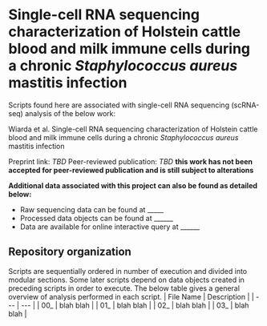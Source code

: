 # Single-cell RNA sequencing characterization of Holstein cattle blood and milk immune cells during a chronic *Staphylococcus aureus* mastitis infection

Scripts found here are associated with single-cell RNA sequencing (scRNA-seq) analysis of the below work:

Wiarda et al. Single-cell RNA sequencing characterization of Holstein cattle blood and milk immune cells during a chronic *Staphylococcus aureus* mastitis infection

Preprint link: *TBD*
Peer-reviewed publication: *TBD* **this work has not been accepted for peer-reviewed publication and is still subject to alterations**

**Additional data associated with this project can also be found as detailed below:**
* Raw sequencing data can be found at _____
* Processed data objects can be found at ______
* Data are available for online interactive query at ______

## Repository organization
Scripts are sequentially ordered in number of execution and divided into modular sections. Some later scripts depend on data objects created in preceding scripts in order to execute. The below table gives a general overview of analysis performed in each script.
| File Name | Description |
| --- | --- |
| 00_ | blah blah |
| 01_ | blah blah |
| 02_ | blah blah |
| 03_ | blah blah |
